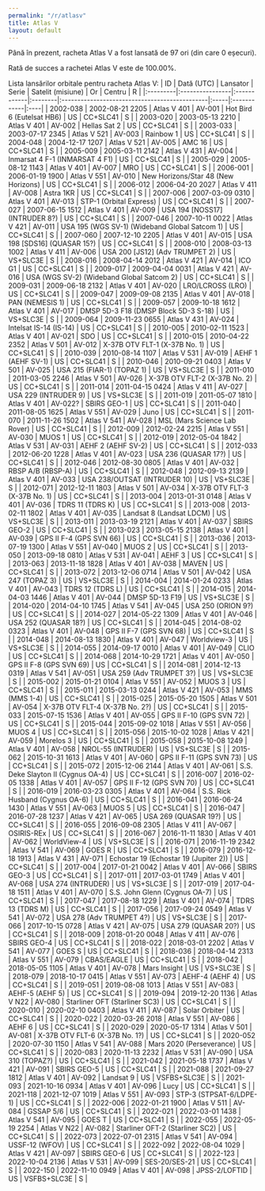 ```yaml
---
permalink: "/r/atlasv"
title: Atlas V
layout: default
---
```


Până în prezent, racheta Atlas V a fost lansată de 97 ori (din care 0 eșecuri).

Rată de succes a rachetei Atlas V este de 100.00%.

Lista lansărilor orbitale pentru racheta Atlas V:
| ID       | Dată (UTC)      | Lansator    | Serie   | Satelit (misiune)                             | Or   | Centru      | R   |
|:---------|:----------------|:------------|:--------|:----------------------------------------------|:-----|:------------|:----|
| 2002-038 | 2002-08-21 2205 | Atlas V 401 | AV-001  | Hot Bird 6 (Eutelsat HB6)                     | US   | CC+SLC41    | S   |
| 2003-020 | 2003-05-13 2210 | Atlas V 401 | AV-002  | Hellas Sat 2                                  | US   | CC+SLC41    | S   |
| 2003-033 | 2003-07-17 2345 | Atlas V 521 | AV-003  | Rainbow 1                                     | US   | CC+SLC41    | S   |
| 2004-048 | 2004-12-17 1207 | Atlas V 521 | AV-005  | AMC 16                                        | US   | CC+SLC41    | S   |
| 2005-009 | 2005-03-11 2142 | Atlas V 431 | AV-004  | Inmarsat 4 F-1 (INMARSAT 4 F1)                | US   | CC+SLC41    | S   |
| 2005-029 | 2005-08-12 1143 | Atlas V 401 | AV-007  | MRO                                           | US   | CC+SLC41    | S   |
| 2006-001 | 2006-01-19 1900 | Atlas V 551 | AV-010  | New Horizons/Star 48 (New Horizons)           | US   | CC+SLC41    | S   |
| 2006-012 | 2006-04-20 2027 | Atlas V 411 | AV-008  | Astra 1KR                                     | US   | CC+SLC41    | S   |
| 2007-006 | 2007-03-09 0310 | Atlas V 401 | AV-013  | STP-1 (Orbital Express)                       | US   | CC+SLC41    | S   |
| 2007-027 | 2007-06-15 1512 | Atlas V 401 | AV-009  | USA 194     [NOSS17] (INTRUDER 8?)            | US   | CC+SLC41    | S   |
| 2007-046 | 2007-10-11 0022 | Atlas V 421 | AV-011  | USA 195 (WGS SV-1) (Wideband Global Satcom 1) | US   | CC+SLC41    | S   |
| 2007-060 | 2007-12-10 2205 | Atlas V 401 | AV-015  | USA 198      [SDS16] (QUASAR 15?)             | US   | CC+SLC41    | S   |
| 2008-010 | 2008-03-13 1002 | Atlas V 411 | AV-006  | USA 200       [JS12] (Adv TRUMPET 2)          | US   | VS+SLC3E    | S   |
| 2008-016 | 2008-04-14 2012 | Atlas V 421 | AV-014  | ICO G1                                        | US   | CC+SLC41    | S   |
| 2009-017 | 2009-04-04 0031 | Atlas V 421 | AV-016  | USA (WGS SV-2) (Wideband Global Satcom 2)     | US   | CC+SLC41    | S   |
| 2009-031 | 2009-06-18 2132 | Atlas V 401 | AV-020  | LRO/LCROSS (LRO)                              | US   | CC+SLC41    | S   |
| 2009-047 | 2009-09-08 2135 | Atlas V 401 | AV-018  | PAN (NEMESIS 1)                               | US   | CC+SLC41    | S   |
| 2009-057 | 2009-10-18 1612 | Atlas V 401 | AV-017  | DMSP 5D-3 F18 (DMSP Block 5D-3 S-18)          | US   | VS+SLC3E    | S   |
| 2009-064 | 2009-11-23 0655 | Atlas V 431 | AV-024  | Intelsat IS-14 (IS-14)                        | US   | CC+SLC41    | S   |
| 2010-005 | 2010-02-11 1523 | Atlas V 401 | AV-021  | SDO                                           | US   | CC+SLC41    | S   |
| 2010-015 | 2010-04-22 2352 | Atlas V 501 | AV-012  | X-37B OTV FLT-1 (X-37B No. 1)                 | US   | CC+SLC41    | S   |
| 2010-039 | 2010-08-14 1107 | Atlas V 531 | AV-019  | AEHF 1 (AEHF SV-1)                            | US   | CC+SLC41    | S   |
| 2010-046 | 2010-09-21 0403 | Atlas V 501 | AV-025  | USA 215   (FIAR-1) (TOPAZ 1)                  | US   | VS+SLC3E    | S   |
| 2011-010 | 2011-03-05 2246 | Atlas V 501 | AV-026  | X-37B OTV FLT-2 (X-37B No. 2)                 | US   | CC+SLC41    | S   |
| 2011-014 | 2011-04-15 0424 | Atlas V 411 | AV-027  | USA 229 (INTRUDER 9)                          | US   | VS+SLC3E    | S   |
| 2011-019 | 2011-05-07 1810 | Atlas V 401 | AV-022? | SBIRS GEO-1                                   | US   | CC+SLC41    | S   |
| 2011-040 | 2011-08-05 1625 | Atlas V 551 | AV-029  | Juno                                          | US   | CC+SLC41    | S   |
| 2011-070 | 2011-11-26 1502 | Atlas V 541 | AV-028  | MSL (Mars Science Lab Rover)                  | US   | CC+SLC41    | S   |
| 2012-009 | 2012-02-24 2215 | Atlas V 551 | AV-030  | MUOS 1                                        | US   | CC+SLC41    | S   |
| 2012-019 | 2012-05-04 1842 | Atlas V 531 | AV-031  | AEHF 2 (AEHF SV-2)                            | US   | CC+SLC41    | S   |
| 2012-033 | 2012-06-20 1228 | Atlas V 401 | AV-023  | USA 236 (QUASAR 17?)                          | US   | CC+SLC41    | S   |
| 2012-046 | 2012-08-30 0805 | Atlas V 401 | AV-032  | RBSP A/B (RBSP-A)                             | US   | CC+SLC41    | S   |
| 2012-048 | 2012-09-13 2139 | Atlas V 401 | AV-033  | USA 238/OUTSAT (INTRUDER 10)                  | US   | VS+SLC3E    | S   |
| 2012-071 | 2012-12-11 1803 | Atlas V 501 | AV-034  | X-37B OTV FLT-3 (X-37B No. 1)                 | US   | CC+SLC41    | S   |
| 2013-004 | 2013-01-31 0148 | Atlas V 401 | AV-036  | TDRS 11 (TDRS K)                              | US   | CC+SLC41    | S   |
| 2013-008 | 2013-02-11 1802 | Atlas V 401 | AV-035  | Landsat 8 (Landsat LDCM)                      | US   | VS+SLC3E    | S   |
| 2013-011 | 2013-03-19 2121 | Atlas V 401 | AV-037  | SBIRS GEO-2                                   | US   | CC+SLC41    | S   |
| 2013-023 | 2013-05-15 2138 | Atlas V 401 | AV-039  | GPS II F-4 (GPS SVN 66)                       | US   | CC+SLC41    | S   |
| 2013-036 | 2013-07-19 1300 | Atlas V 551 | AV-040  | MUOS 2                                        | US   | CC+SLC41    | S   |
| 2013-050 | 2013-09-18 0810 | Atlas V 531 | AV-041  | AEHF 3                                        | US   | CC+SLC41    | S   |
| 2013-063 | 2013-11-18 1828 | Atlas V 401 | AV-038  | MAVEN                                         | US   | CC+SLC41    | S   |
| 2013-072 | 2013-12-06 0714 | Atlas V 501 | AV-042  | USA 247 (TOPAZ 3)                             | US   | VS+SLC3E    | S   |
| 2014-004 | 2014-01-24 0233 | Atlas V 401 | AV-043  | TDRS 12 (TDRS L)                              | US   | CC+SLC41    | S   |
| 2014-015 | 2014-04-03 1446 | Atlas V 401 | AV-044  | DMSP 5D-13 F19                                | US   | VS+SLC3E    | S   |
| 2014-020 | 2014-04-10 1745 | Atlas V 541 | AV-045  | USA 250 (ORION 9?)                            | US   | CC+SLC41    | S   |
| 2014-027 | 2014-05-22 1309 | Atlas V 401 | AV-046  | USA 252 (QUASAR 18?)                          | US   | CC+SLC41    | S   |
| 2014-045 | 2014-08-02 0323 | Atlas V 401 | AV-048  | GPS II F-7 (GPS SVN 68)                       | US   | CC+SLC41    | S   |
| 2014-048 | 2014-08-13 1830 | Atlas V 401 | AV-047  | Worldview-3                                   | US   | VS+SLC3E    | S   |
| 2014-055 | 2014-09-17 0010 | Atlas V 401 | AV-049  | CLIO                                          | US   | CC+SLC41    | S   |
| 2014-068 | 2014-10-29 1721 | Atlas V 401 | AV-050  | GPS II F-8 (GPS SVN 69)                       | US   | CC+SLC41    | S   |
| 2014-081 | 2014-12-13 0319 | Atlas V 541 | AV-051  | USA 259 (Adv  TRUMPET 3?)                     | US   | VS+SLC3E    | S   |
| 2015-002 | 2015-01-21 0104 | Atlas V 551 | AV-052  | MUOS 3                                        | US   | CC+SLC41    | S   |
| 2015-011 | 2015-03-13 0244 | Atlas V 421 | AV-053  | MMS (MMS 1-4)                                 | US   | CC+SLC41    | S   |
| 2015-025 | 2015-05-20 1505 | Atlas V 501 | AV-054  | X-37B OTV FLT-4 (X-37B No. 2?)                | US   | CC+SLC41    | S   |
| 2015-033 | 2015-07-15 1536 | Atlas V 401 | AV-055  | GPS II F-10 (GPS SVN 72)                      | US   | CC+SLC41    | S   |
| 2015-044 | 2015-09-02 1018 | Atlas V 551 | AV-056  | MUOS 4                                        | US   | CC+SLC41    | S   |
| 2015-056 | 2015-10-02 1028 | Atlas V 421 | AV-059  | Morelos 3                                     | US   | CC+SLC41    | S   |
| 2015-058 | 2015-10-08 1249 | Atlas V 401 | AV-058  | NROL-55 (INTRUDER)                            | US   | VS+SLC3E    | S   |
| 2015-062 | 2015-10-31 1613 | Atlas V 401 | AV-060  | GPS II F-11 (GPS SVN 73)                      | US   | CC+SLC41    | S   |
| 2015-072 | 2015-12-06 2144 | Atlas V 401 | AV-061  | S.S. Deke Slayton II (Cygnus OA-4)            | US   | CC+SLC41    | S   |
| 2016-007 | 2016-02-05 1338 | Atlas V 401 | AV-057  | GPS II F-12 (GPS SVN 70)                      | US   | CC+SLC41    | S   |
| 2016-019 | 2016-03-23 0305 | Atlas V 401 | AV-064  | S.S. Rick Husband (Cygnus OA-6)               | US   | CC+SLC41    | S   |
| 2016-041 | 2016-06-24 1430 | Atlas V 551 | AV-063  | MUOS 5                                        | US   | CC+SLC41    | S   |
| 2016-047 | 2016-07-28 1237 | Atlas V 421 | AV-065  | USA 269 (QUASAR 19?)                          | US   | CC+SLC41    | S   |
| 2016-055 | 2016-09-08 2305 | Atlas V 411 | AV-067  | OSIRIS-REx                                    | US   | CC+SLC41    | S   |
| 2016-067 | 2016-11-11 1830 | Atlas V 401 | AV-062  | WorldView-4                                   | US   | VS+SLC3E    | S   |
| 2016-071 | 2016-11-19 2342 | Atlas V 541 | AV-069  | GOES R                                        | US   | CC+SLC41    | S   |
| 2016-079 | 2016-12-18 1913 | Atlas V 431 | AV-071  | Echostar 19 (Echostar 19 (Jupiter 2))         | US   | CC+SLC41    | S   |
| 2017-004 | 2017-01-21 0042 | Atlas V 401 | AV-066  | SBIRS GEO-3                                   | US   | CC+SLC41    | S   |
| 2017-011 | 2017-03-01 1749 | Atlas V 401 | AV-068  | USA 274 (INTRUDER)                            | US   | VS+SLC3E    | S   |
| 2017-019 | 2017-04-18 1511 | Atlas V 401 | AV-070  | S.S. John Glenn (Cygnus OA-7)                 | US   | CC+SLC41    | S   |
| 2017-047 | 2017-08-18 1229 | Atlas V 401 | AV-074  | TDRS 13 (TDRS M)                              | US   | CC+SLC41    | S   |
| 2017-056 | 2017-09-24 0549 | Atlas V 541 | AV-072  | USA 278 (Adv TRUMPET 4?)                      | US   | VS+SLC3E    | S   |
| 2017-066 | 2017-10-15 0728 | Atlas V 421 | AV-075  | USA 279 (QUASAR 20?)                          | US   | CC+SLC41    | S   |
| 2018-009 | 2018-01-20 0048 | Atlas V 411 | AV-076  | SBIRS GEO-4                                   | US   | CC+SLC41    | S   |
| 2018-022 | 2018-03-01 2202 | Atlas V 541 | AV-077  | GOES S                                        | US   | CC+SLC41    | S   |
| 2018-036 | 2018-04-14 2313 | Atlas V 551 | AV-079  | CBAS/EAGLE                                    | US   | CC+SLC41    | S   |
| 2018-042 | 2018-05-05 1105 | Atlas V 401 | AV-078  | Mars Insight                                  | US   | VS+SLC3E    | S   |
| 2018-079 | 2018-10-17 0415 | Atlas V 551 | AV-073  | AEHF-4 (AEHF 4)                               | US   | CC+SLC41    | S   |
| 2019-051 | 2019-08-08 1013 | Atlas V 551 | AV-083  | AEHF-5 (AEHF 5)                               | US   | CC+SLC41    | S   |
| 2019-094 | 2019-12-20 1136 | Atlas V N22 | AV-080  | Starliner OFT (Starliner SC3)                 | US   | CC+SLC41    | S   |
| 2020-010 | 2020-02-10 0403 | Atlas V 411 | AV-087  | Solar Orbiter                                 | US   | CC+SLC41    | S   |
| 2020-022 | 2020-03-26 2018 | Atlas V 551 | AV-086  | AEHF 6                                        | US   | CC+SLC41    | S   |
| 2020-029 | 2020-05-17 1314 | Atlas V 501 | AV-081  | X-37B OTV FLT-6 (X-37B No. 1?)                | US   | CC+SLC41    | S   |
| 2020-052 | 2020-07-30 1150 | Atlas V 541 | AV-088  | Mars 2020 (Perseverance)                      | US   | CC+SLC41    | S   |
| 2020-083 | 2020-11-13 2232 | Atlas V 531 | AV-090  | USA 310 (TOPAZ?)                              | US   | CC+SLC41    | S   |
| 2021-042 | 2021-05-18 1737 | Atlas V 421 | AV-091  | SBIRS GEO-5                                   | US   | CC+SLC41    | S   |
| 2021-088 | 2021-09-27 1812 | Atlas V 401 | AV-092  | Landsat 9                                     | US   | VSFBS+SLC3E | S   |
| 2021-093 | 2021-10-16 0934 | Atlas V 401 | AV-096  | Lucy                                          | US   | CC+SLC41    | S   |
| 2021-118 | 2021-12-07 1019 | Atlas V 551 | AV-093  | STP-3 (STPSAT-6/LDPE-1)                       | US   | CC+SLC41    | S   |
| 2022-006 | 2022-01-21 1900 | Atlas V 511 | AV-084  | GSSAP 5/6                                     | US   | CC+SLC41    | S   |
| 2022-021 | 2022-03-01 1438 | Atlas V 541 | AV-095  | GOES T                                        | US   | CC+SLC41    | S   |
| 2022-055 | 2022-05-19 2254 | Atlas V N22 | AV-082  | Starliner OFT-2 (Starliner SC2)               | US   | CC+SLC41    | S   |
| 2022-073 | 2022-07-01 2315 | Atlas V 541 | AV-094  | USSF-12 (WFOV)                                | US   | CC+SLC41    | S   |
| 2022-092 | 2022-08-04 1029 | Atlas V 421 | AV-097  | SBIRS GEO-6                                   | US   | CC+SLC41    | S   |
| 2022-123 | 2022-10-04 2136 | Atlas V 531 | AV-099  | SES-20/SES-21                                 | US   | CC+SLC41    | S   |
| 2022-150 | 2022-11-10 0949 | Atlas V 401 | AV-098  | JPSS-2/LOFTID                                 | US   | VSFBS+SLC3E | S   |
